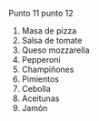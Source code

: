 Punto 11
punto 12
<ol>
<li>Masa de pizza</li>
<li>Salsa de tomate</li>
<li>Queso mozzarella</li>
<li>Pepperoni</li>
<li>Champiñones</li>
<li>Pimientos</li>
<li>Cebolla</li>
<li>Aceitunas</li>
<li>Jamón</li>
<ol>

